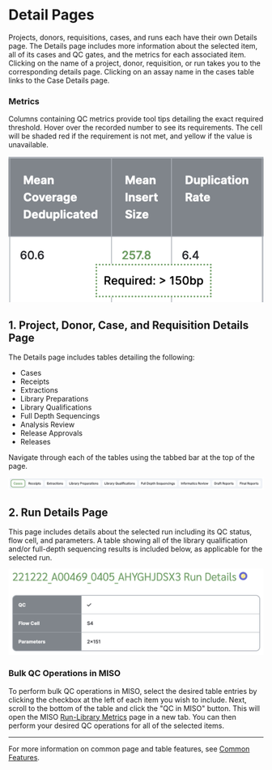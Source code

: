 # Detail Pages

Projects, donors, requisitions, cases, and runs each have their own Details page. The Details page
includes more information about the selected item, all of its cases and QC gates, and the metrics
for each associated item. Clicking on the name of a project, donor, requisition, or run takes you to
the corresponding details page. Clicking on an assay name in the cases table links to the Case
Details page.

### Metrics

Columns containing QC metrics provide tool tips detailing the exact required threshold. Hover over
the recorded number to see its requirements. The cell will be shaded red if the requirement is not
met, and yellow if the value is unavailable.

![Metric cell](../images/metric_cell.png)

## 1. Project, Donor, Case, and Requisition Details Page

The Details page includes tables detailing the following:

- Cases
- Receipts
- Extractions
- Library Preparations
- Library Qualifications
- Full Depth Sequencings
- Analysis Review
- Release Approvals
- Releases

Navigate through each of the tables using the tabbed bar at the top of the page.

![Detail page tabs](../images/detail_tabs.png)

## 2. Run Details Page

This page includes details about the selected run including its QC status, flow cell, and
parameters. A table showing all of the library qualification and/or full-depth sequencing results is
included below, as applicable for the selected run.

![Run Details page](../images/run_details.png)

### Bulk QC Operations in MISO

To perform bulk QC operations in MISO, select the desired table entries by clicking the checkbox at
the left of each item you wish to include. Next, scroll to the bottom of the table and click the
"QC in MISO" button. This will open the MISO
[Run-Library Metrics](https://miso-lims.readthedocs.io/projects/docs/en/latest/user_manual/qc_integration/)
page in a new tab. You can then perform your desired QC operations for all of the selected items.

---

For more information on common page and table features, see [Common Features](features.md).
